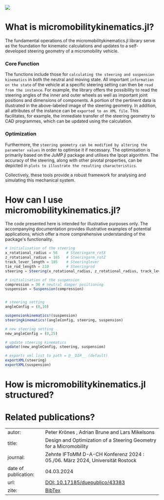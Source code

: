 ![](https://github.com/una-auxme/micromobilitykinematics.jl/blob/main/docs/src/assets/A9vugjjp_s38grl_hy8.jpg?raw=true)

# What is micromobilitykinematics.jl?
The fundamental operations of the micromobilitykinematics.jl library serve as the foundation for kinematic calculations and updates to a self-developed steering geometry of a micromobility vehicle. 

### Core Function
The functions include those for ```calculating the steering and suspension kinematics``` in both the neutral and moving state. All important ```information on the state``` of the vehicle at a specific steering setting can then be ```read from the instance```. For example, the library offers the possibility to read the steering angles of the inner and outer wheels as well as important joint positions and dimensions of components. A portion of the pertinent data is illustrated in the above-labeled image of the steering geometry. In addition, all attributes of the instance can be ```exported to an XML file```. This facilitates, for example, the immediate transfer of the steering geometry to CAD programmes, which can be updated using the calculation.

### Optimization
Furthermore, the ```steering geometry can be modified by altering the parameter values``` in order to optimise it if necessary. The optimisation is primarily based on the JuMP.jl package and utilises the Ipopt algorithm. The accuracy of the steering, along with other pivotal properties, can be depicted in ```plots to illustrate the resulting characteristics```. 

Collectively, these tools provide a robust framework for analysing and simulating this mechanical system. 



# How can I use micromobilitykinematics.jl?
The code presented here is intended for illustrative purposes only. The accompanying documentation provides illustrative examples of potential applications, which offer a more comprehensive understanding of the package's functionality.

```julia 
# initialisation of the steering
x_rotational_radius = 56    # Steeringarm_rotX
z_rotational_radius = 165   # Steeringarm_rotZ 
track_lever_length = 185    # Steeringlever 
tie_rod_length = 210        # Steeringrod
steering = Steering(x_rotational_radius, z_rotational_radius, track_lever_length, tie_rod_length)

# initialisation of the suspension
compression = 30 # neutral damper positioning
suspension = Suspension(compression)


# steering setting
angleConfig = (0,10)

suspensionkinematics!(suspension)
steeringkinematics!(angleConfig, steering, suspension)

# new steering setting 
new_angleConfig = (0,25)

# update steering kinematics 
update!(new_angleConfig, steering, suspension)

# exports xml list to path = @__DIR__ (default)
exportXML(steering)
exportXML(suspension)
```

# How is micromobilitykinematics.jl structured?




# Related publications?

| | |
|---|---|
| autor: |  Peter Krönes , Adrian Brune and Lars Mikelsons |
| title: |  Design and Optimization of a Steering Geometry for a Micromobility|
| journal: | Zehnte IFToMM D-A-CH Konferenz 2024 : 05./06. März 2024, Universität Rostock|
| date of publication: | 04.03.2024|
| url:| [DOI: 10.17185/duepublico/43383](https://doi.org/10.17185/duepublico/81695) |
| zite: | [BibTex](https://duepublico2.uni-due.de/receive/duepublico_mods_00081695?XSL.Transformer=bibtex) | | 

